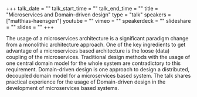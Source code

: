 +++
talk_date = ""
talk_start_time = ""
talk_end_time = ""
title = "Microservices and Domain-driven design"
type = "talk"
speakers = ["matthias-haensgen"]
youtube = ""
vimeo = ""
speakerdeck = ""
slideshare = ""
slides = ""
+++

The usage of a microservices architecture is a significant paradigm change from a monolithic architecture approach. One of the key ingredients to get advantage of a microservices based architecture is the loose (data) coupling of the microservices. Traditional design methods with the usage of one central domain model for the whole system are contradictory to this requirement. Domain-driven design is one approach to design a distributed, decoupled domain model for a microservices based system. The talk shares practical experience for the usage of Domain-driven design in the development of microservices based systems.
